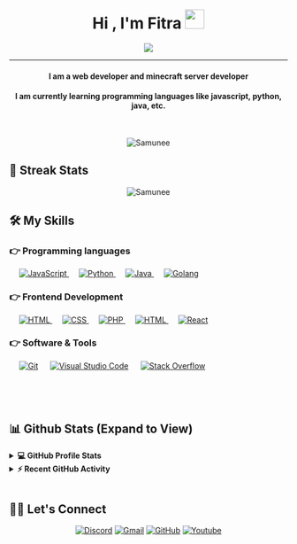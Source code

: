 
<h1 align="center">Hi , I'm Fitra <img src="https://media.giphy.com/media/hvRJCLFzcasrR4ia7z/giphy.gif" width="35"></h1>
<p align="center">
  <a href="https://github.com/DenverCoder1/readme-typing-svg"><img src="https://readme-typing-svg.herokuapp.com?lines=Front+End+Web+Developer;Minecraft+Server++Developer;Always%20learning%20new%20things&center=true&width=500&height=50"></a>
</p>
<hr/>
<h4 align="center">I am a web developer and minecraft server developer</h4>
<h4 align="center">I am currently learning programming languages like javascript, python, java, etc.</h4>
<br>
<p align="center"> <img src="https://komarev.com/ghpvc/?username=Samunee&label=Profile%20views&color=0e75b6&style=plastic" alt="Samunee" /> </p>

## 🚀 Streak Stats
<p align="center"><img src="https://github-readme-streak-stats.herokuapp.com/?user=devanshyadav2010&theme=algolia" alt="Samunee"  /></p>


## 🛠️ My Skills

### 👉 Programming languages

<p align="left"> 

  &emsp;
   <a href="https://developer.mozilla.org/en-US/docs/Web/JavaScript" target="_blank"> 
     <img alt="JavaScript" src="https://img.shields.io/badge/JavaScript%20-%23F7DF1E.svg?logo=javascript&logoColor=black">
   </a>
  &emsp;
   <a href="https://www.python.org" target="_blank">
    <img alt="Python" src="https://img.shields.io/badge/Python%20-%2314354C.svg?logo=python&logoColor=white">
  </a>
  &emsp;
   <a href="https://www.java.com" target="_blank">
    <img alt="Java" src="https://img.shields.io/badge/Java%20-%2314354C.svg?logo=java&logoColor=orange">
  </a>
  &emsp;
   <a href="https://go.dev" target="_blank">
    <img alt="Golang" src="https://img.shields.io/badge/Golang%20-%2314354C.svg?logo=golang&logoColor=orange">
  </a>

</p>

### 👉 Frontend Development
<p align="left"> 
  &emsp; 
  <a href="https://www.w3.org/html/" target="_blank"> 
   <img alt="HTML" src="https://img.shields.io/badge/HTML5%20-%23E34F26.svg?logo=html5&logoColor=white">
  </a>   
  &emsp;
  <a href="https://www.w3schools.com/css/" target="_blank">
    <img alt="CSS" src="https://img.shields.io/badge/CSS%20-%231572B6.svg?logo=css3&logoColor=white">
  </a>
  &emsp;
  <a href="https://www.w3schools.com/css/" target="_blank">
    <img alt="PHP" src="https://img.shields.io/badge/PHP-777BB4?%20-%23E34F26.svg?&logo=php&logoColor=white">
  </a>
  &emsp; 
  <a href="https://getbootstrap.com/" target="_blank"> 
   <img alt="HTML" src="https://img.shields.io/badge/Bootstrap%20-%2314354C.svg?logo=bootstrap&logoColor=orange">
  </a>   
  &emsp;
  <a href="https://react.dev/" target="_blank">
    <img alt="React" src="https://img.shields.io/badge/React%20-%2314354C.svg?logo=react&logoColor=orange">
  </a>

 ### 👉 Software & Tools
 
<p>
  &emsp;
    <a href="#"><img alt="Git" src="https://img.shields.io/badge/Git%20-%23F05033.svg?logo=git&logoColor=white"></a>
  &emsp;
    <a href="#"><img alt="Visual Studio Code" src="https://img.shields.io/badge/Visual%20Studio%20Code-0078d7.svg?logo=visual-studio-code&logoColor=white"></a>
  &emsp;
    <a href="#"><img alt="Stack Overflow" src="https://img.shields.io/badge/-Stack%20Overflow-FE7A16?logo=stack-overflow&logoColor=white"></a>
<p>
  &emsp;
</p>

<br/>

## 📊 Github Stats (Expand to View) 


<details> 
  <summary><b>💻 GitHub Profile Stats</b></summary>
  <br/>
  <p align="center">
    <a href="https://github.com/anuraghazra/github-readme-stats"><img alt="Devansh's Github Stats" src="https://github-readme-stats.vercel.app/api?username=Samunee&show_icons=true&count_private=true&theme=algolia" height="192px"/></a>
<br/>
  &nbsp;
	  <img src="https://github-readme-stats.vercel.app/api/top-langs?username=Samunee&show_icons=true&locale=en&layout=compact&theme=algolia" alt="candida18" height="192px"/>
  <br/>
  <b>Note:</b> Top languages is only a metric of the languages my public code consists of and doesn't reflect experience or skill level.
  </p>
</details>


<details>
  <summary><b>⚡ Recent GitHub Activity</b></summary>
  <br/>
   <a href="https://github.com/Samunee"><img alt="Samunee's Activity Graph" src="https://activity-graph.herokuapp.com/graph?username=Samunee&custom_title=dEVANSH%20Noronha's%20Contribution%20Graph&theme=react-dark" /></a>
  <br/>

</details>

<br/>

## 🙋‍♀️ Let's Connect
<p align="center">
  <a href="https://discord.gg/MsxuncgpUq"><img src="https://img.icons8.com/bubbles/50/000000/web.png" alt="Discord"/></a>
	<a href="mailto:fitraradeon@gmail.com"><img src="https://img.icons8.com/bubbles/50/000000/gmail.png" alt="Gmail"/></a>
	<a href="https://github.com/Samunee"><img src="https://img.icons8.com/bubbles/50/000000/github.png" alt="GitHub"/></a>
	<a href="https://www.youtube.com/channel/SamuneeCH"><img src="https://img.icons8.com/bubbles/50/000000/youtube.png" alt="Youtube"/></a>
	
</p>
